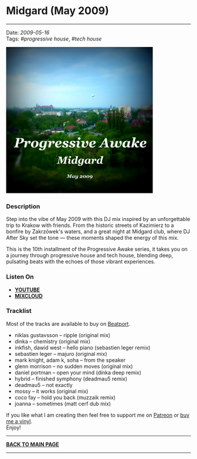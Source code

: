 # Midgard (May 2009)

----

Date: *2009-05-16*  
Tags: *#progressive house*, *#tech house*  

<!-- FIXME: YT link instead of Mixcloud -->
[![Shivioua - Midgard (May 2009)](./images/midgard-may-2009.jpg)](https://youtu.be/x03URnCK6Ss)  

### Description

Step into the vibe of May 2009 with this DJ mix inspired by an unforgettable trip to Krakow with friends. From the historic streets of Kazimierz to a bonfire by Zakrzówek's waters, and a great night at Midgard club, where DJ After Sky set the tone — these moments shaped the energy of this mix. 

This is the 10th installment of the Progressive Awake series, it takes you on a journey through progressive house and tech house, blending deep, pulsating beats with the echoes of those vibrant experiences.  

### Listen On

* [**YOUTUBE**](https://youtu.be/x03URnCK6Ss)  
* [**MIXCLOUD**](https://www.mixcloud.com/progressiveawake/midgard-may-2009/)

<!-- 
* [**Download MP3 (60MB)**](https://1drv.ms/u/s!AmzuuXrjf51v2LJImImzUwMnG3KUBA?e=ocnq6L)
-->

### Tracklist

Most of the tracks are available to buy on <a href="http://beatport.com" target="_blank">Beatport</a>.  

* niklas gustavsson – ripple (original mix)
* dinka – chemistry (original mix)
* inkfish, dawid west – hello piano (sebastien leger remix)
* sebastien leger – majuro (original mix)
* mark knight, adam k, soha – from the speaker
* glenn morrison – no sudden moves (original mix)
* daniel portman – open your mind (dinka deep remix)
* hybrid – finished symphony (deadmau5 remix)
* deadmau5 – not exactly
* mossy – it works (original mix)
* coco fay – hold you back (muzzaik remix)
* joanna – sometimes (matt cerf dub mix)

If you like what I am creating then feel free to support me on [Patreon](https://www.patreon.com/shivioua) or [buy me a vinyl](https://www.buymeacoffee.com/shivioua).  
Enjoy!  


----

[**BACK TO MAIN PAGE**](./README.md)

---- 
